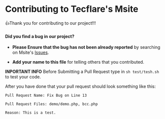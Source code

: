 # Contributing to Tecflare's Msite

:+1:Thank you for contributing to our project!!!

#### **Did you find a bug in our project?**

* **Please Ensure that the bug has not been already reported** by searching on Msite's [Issues](https://github.com/alwaysontop617/Better-WebSite/issues).

* **Add your name to this file** for telling others that you contributed.

**INPORTANT INFO**
Before Submitting a Pull Request type in
`
sh test/tesh.sh
`
to test your code.

After you have done that your pull request should look something like this:

`
Pull Request Name: Fix Bug on Line 13
`

`
Pull Request Files: demo/demo.php, bcc.php
`

`
Reason: This is a test.
`
